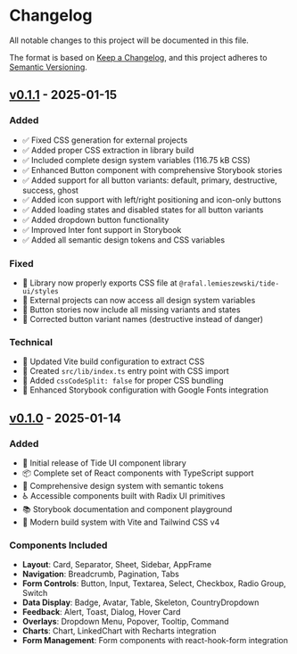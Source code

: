 # Changelog

All notable changes to this project will be documented in this file.

The format is based on [Keep a Changelog](https://keepachangelog.com/en/1.0.0/),
and this project adheres to [Semantic Versioning](https://semver.org/spec/v2.0.0.html).

## [v0.1.1] - 2025-01-15

### Added
- ✅ Fixed CSS generation for external projects
- ✅ Added proper CSS extraction in library build
- ✅ Included complete design system variables (116.75 kB CSS)
- ✅ Enhanced Button component with comprehensive Storybook stories
- ✅ Added support for all button variants: default, primary, destructive, success, ghost
- ✅ Added icon support with left/right positioning and icon-only buttons
- ✅ Added loading states and disabled states for all button variants
- ✅ Added dropdown button functionality
- ✅ Improved Inter font support in Storybook
- ✅ Added all semantic design tokens and CSS variables

### Fixed
- 🐛 Library now properly exports CSS file at `@rafal.lemieszewski/tide-ui/styles`
- 🐛 External projects can now access all design system variables
- 🐛 Button stories now include all missing variants and states
- 🐛 Corrected button variant names (destructive instead of danger)

### Technical
- 🔧 Updated Vite build configuration to extract CSS
- 🔧 Created `src/lib/index.ts` entry point with CSS import
- 🔧 Added `cssCodeSplit: false` for proper CSS bundling
- 🔧 Enhanced Storybook configuration with Google Fonts integration

## [v0.1.0] - 2025-01-14

### Added
- 🎉 Initial release of Tide UI component library
- 📦 Complete set of React components with TypeScript support
- 🎨 Comprehensive design system with semantic tokens
- ♿ Accessible components built with Radix UI primitives
- 📚 Storybook documentation and component playground
- 🔧 Modern build system with Vite and Tailwind CSS v4

### Components Included
- **Layout**: Card, Separator, Sheet, Sidebar, AppFrame
- **Navigation**: Breadcrumb, Pagination, Tabs
- **Form Controls**: Button, Input, Textarea, Select, Checkbox, Radio Group, Switch
- **Data Display**: Badge, Avatar, Table, Skeleton, CountryDropdown
- **Feedback**: Alert, Toast, Dialog, Hover Card
- **Overlays**: Dropdown Menu, Popover, Tooltip, Command
- **Charts**: Chart, LinkedChart with Recharts integration
- **Form Management**: Form components with react-hook-form integration

[v0.1.1]: https://github.com/rafal-lemieszewski/tide-ui/compare/v0.1.0...v0.1.1
[v0.1.0]: https://github.com/rafal-lemieszewski/tide-ui/releases/tag/v0.1.0